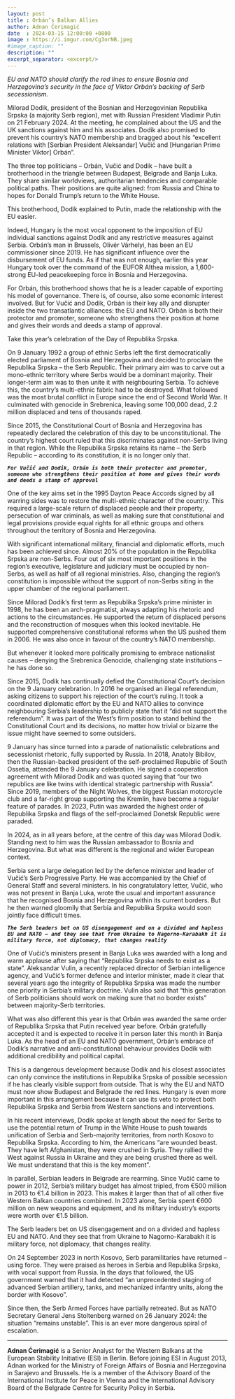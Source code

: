 ```yaml
---
layout: post
title : Orbán’s Balkan Allies
author: Adnan Ćerimagić
date  : 2024-03-15 12:00:00 +0800
image : https://i.imgur.com/Cg3orNB.jpeg
#image_caption: ""
description: ""
excerpt_separator: <excerpt/>
---
```


_EU and NATO should clarify the red lines to ensure Bosnia and Herzegovina’s security in the face of Viktor Orbán’s backing of Serb secessionism._

<excerpt/>

Milorad Dodik, president of the Bosnian and Herzegovinian Republika Srpska (a majority Serb region), met with Russian President Vladimir Putin on 21 February 2024. At the meeting, he complained about the US and the UK sanctions against him and his associates. Dodik also promised to prevent his country’s NATO membership and bragged about his “excellent relations with [Serbian President Aleksandar] Vučić and [Hungarian Prime Minister Viktor] Orbán”.

The three top politicians – Orbán, Vučić and Dodik – have built a brotherhood in the triangle between Budapest, Belgrade and Banja Luka. They share similar worldviews, authoritarian tendencies and comparable political paths. Their positions are quite aligned: from Russia and China to hopes for Donald Trump’s return to the White House.

This brotherhood, Dodik explained to Putin, made the relationship with the EU easier.

Indeed, Hungary is the most vocal opponent to the imposition of EU individual sanctions against Dodik and any restrictive measures against Serbia. Orbán’s man in Brussels, Olivér Várhelyi, has been an EU commissioner since 2019. He has significant influence over the disbursement of EU funds. As if that was not enough, earlier this year Hungary took over the command of the EUFOR Althea mission, a 1,600-strong EU-led peacekeeping force in Bosnia and Herzegovina.

For Orbán, this brotherhood shows that he is a leader capable of exporting his model of governance. There is, of course, also some economic interest involved. But for Vučić and Dodik, Orbán is their key ally and disrupter inside the two transatlantic alliances: the EU and NATO. Orbán is both their protector and promoter, someone who strengthens their position at home and gives their words and deeds a stamp of approval.

Take this year’s celebration of the Day of Republika Srpska.

On 9 January 1992 a group of ethnic Serbs left the first democratically elected parliament of Bosnia and Herzegovina and decided to proclaim the Republika Srpska – the Serb Republic. Their primary aim was to carve out a mono-ethnic territory where Serbs would be a dominant majority. Their longer-term aim was to then unite it with neighbouring Serbia. To achieve this, the country’s multi-ethnic fabric had to be destroyed. What followed was the most brutal conflict in Europe since the end of Second World War. It culminated with genocide in Srebrenica, leaving some 100,000 dead, 2.2 million displaced and tens of thousands raped.

Since 2015, the Constitutional Court of Bosnia and Herzegovina has repeatedly declared the celebration of this day to be unconstitutional. The country’s highest court ruled that this discriminates against non-Serbs living in that region. While the Republika Srpska retains its name – the Serb Republic – according to its constitution, it is no longer only that.

___`For Vučić and Dodik, Orbán is both their protector and promoter, someone who strengthens their position at home and gives their words and deeds a stamp of approval`___

One of the key aims set in the 1995 Dayton Peace Accords signed by all warring sides was to restore the multi-ethnic character of the country. This required a large-scale return of displaced people and their property, persecution of war criminals, as well as making sure that constitutional and legal provisions provide equal rights for all ethnic groups and others throughout the territory of Bosnia and Herzegovina.

With significant international military, financial and diplomatic efforts, much has been achieved since. Almost 20% of the population in the Republika Srpska are non-Serbs. Four out of six most important positions in the region’s executive, legislature and judiciary must be occupied by non-Serbs, as well as half of all regional ministries. Also, changing the region’s constitution is impossible without the support of non-Serbs siting in the upper chamber of the regional parliament.

Since Milorad Dodik’s first term as Republika Srpska’s prime minister in 1998, he has been an arch-pragmatist, always adapting his rhetoric and actions to the circumstances. He supported the return of displaced persons and the reconstruction of mosques when this looked inevitable. He supported comprehensive constitutional reforms when the US pushed them in 2006. He was also once in favour of the country’s NATO membership.

But whenever it looked more politically promising to embrace nationalist causes – denying the Srebrenica Genocide, challenging state institutions – he has done so.

Since 2015, Dodik has continually defied the Constitutional Court’s decision on the 9 January celebration. In 2016 he organised an illegal referendum, asking citizens to support his rejection of the court’s ruling. It took a coordinated diplomatic effort by the EU and NATO allies to convince neighbouring Serbia’s leadership to publicly state that it “did not support the referendum”. It was part of the West’s firm position to stand behind the Constitutional Court and its decisions, no matter how trivial or bizarre the issue might have seemed to some outsiders.

9 January has since turned into a parade of nationalistic celebrations and secessionist rhetoric, fully supported by Russia. In 2018, Anatoly Bibilov, then the Russian-backed president of the self-proclaimed Republic of South Ossetia, attended the 9 January celebration. He signed a cooperation agreement with Milorad Dodik and was quoted saying that “our two republics are like twins with identical strategic partnership with Russia”. Since 2019, members of the Night Wolves, the biggest Russian motorcycle club and a far-right group supporting the Kremlin, have become a regular feature of parades. In 2023, Putin was awarded the highest order of Republika Srpska and flags of the self-proclaimed Donetsk Republic were paraded.

In 2024, as in all years before, at the centre of this day was Milorad Dodik. Standing next to him was the Russian ambassador to Bosnia and Herzegovina. But what was different is the regional and wider European context.

Serbia sent a large delegation led by the defence minister and leader of Vučić’s Serb Progressive Party. He was accompanied by the Chief of General Staff and several ministers. In his congratulatory letter, Vučić, who was not present in Banja Luka, wrote the usual and important assurance that he recognised Bosnia and Herzegovina within its current borders. But he then warned gloomily that Serbia and Republika Srpska would soon jointly face difficult times.

___`The Serb leaders bet on US disengagement and on a divided and hapless EU and NATO – and they see that from Ukraine to Nagorno-Karabakh it is military force, not diplomacy, that changes reality`___

One of Vučić’s ministers present in Banja Luka was awarded with a long and warm applause after saying that “Republika Srpska needs to exist as a state”. Aleksandar Vulin, a recently replaced director of Serbian intelligence agency, and Vučić’s former defence and interior minister, made it clear that several years ago the integrity of Republika Srpska was made the number one priority in Serbia’s military doctrine. Vulin also said that “this generation of Serb politicians should work on making sure that no border exists” between majority-Serb territories.

What was also different this year is that Orbán was awarded the same order of Republika Srpska that Putin received year before. Orbán gratefully accepted it and is expected to receive it in person later this month in Banja Luka. As the head of an EU and NATO government, Orbán’s embrace of Dodik’s narrative and anti-constitutional behaviour provides Dodik with additional credibility and political capital.

This is a dangerous development because Dodik and his closest associates can only convince the institutions in Republika Srpska of possible secession if he has clearly visible support from outside. That is why the EU and NATO must now show Budapest and Belgrade the red lines. Hungary is even more important in this arrangement because it can use its veto to protect both Republika Srpska and Serbia from Western sanctions and interventions.

In his recent interviews, Dodik spoke at length about the need for Serbs to use the potential return of Trump in the White House to push towards unification of Serbia and Serb-majority territories, from north Kosovo to Republika Srpska. According to him, the Americans “are wounded beast. They have left Afghanistan, they were crushed in Syria. They rallied the West against Russia in Ukraine and they are being crushed there as well. We must understand that this is the key moment”.

In parallel, Serbian leaders in Belgrade are rearming. Since Vučić came to power in 2012, Serbia’s military budget has almost tripled, from €500 million in 2013 to €1.4 billion in 2023. This makes it larger than that of all other five Western Balkan countries combined. In 2023 alone, Serbia spent €600 million on new weapons and equipment, and its military industry’s exports were worth over €1.5 billion.

The Serb leaders bet on US disengagement and on a divided and hapless EU and NATO. And they see that from Ukraine to Nagorno-Karabakh it is military force, not diplomacy, that changes reality.

On 24 September 2023 in north Kosovo, Serb paramilitaries have returned – using force. They were praised as heroes in Serbia and Republika Srpska, with vocal support from Russia. In the days that followed, the US government warned that it had detected “an unprecedented staging of advanced Serbian artillery, tanks, and mechanized infantry units, along the border with Kosovo”.

Since then, the Serb Armed Forces have partially retreated. But as NATO Secretary General Jens Stoltenberg warned on 26 January 2024: the situation “remains unstable”. This is an ever more dangerous spiral of escalation.

---

__Adnan Ćerimagić__ is a Senior Analyst for the Western Balkans at the European Stability Initiative (ESI) in Berlin. Before joining ESI in August 2013, Adnan worked for the Ministry of Foreign Affairs of Bosnia and Herzegovina in Sarajevo and Brussels. He is a member of the Advisory Board of the International Institute for Peace in Vienna and the International Advisory Board of the Belgrade Centre for Security Policy in Serbia.
